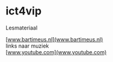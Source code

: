 # ict4vip
Lesmateriaal

[www.bartimeus.nl](www.bartimeus.nl)  
links naar muziek  
[www.youtube.com](www.youtube.com) 
